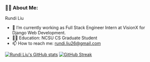 ### 👨‍💻 About Me:
Rundi Liu
- 🔭 I’m currently working as Full Stack Engineer Intern at VisionX for Django Web Development.
- 👨‍🎓 Education: NCSU CS Graduate Student
- 📫 How to reach me: rundi.liu26@gmail.com

[![Rundi Liu's GitHub stats](https://github-readme-stats.vercel.app/api?username=freakleesin)](https://github.com/anuraghazra/github-readme-stats)
[![GitHub Streak](http://github-readme-streak-stats.herokuapp.com?user=freakleesin&theme=dark&background=000000)](https://git.io/streak-stats)
